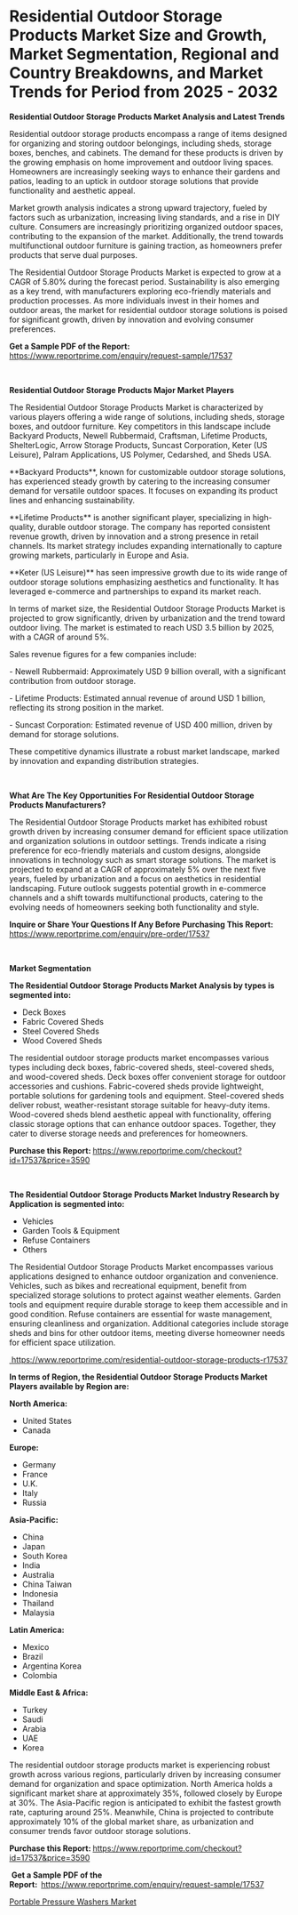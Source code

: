<p><h1>Residential Outdoor Storage Products Market Size and Growth, Market Segmentation, Regional and Country Breakdowns, and Market Trends for Period from 2025 -  2032</h1></p><p><strong>Residential Outdoor Storage Products Market Analysis and Latest Trends</strong></p>
<p><p>Residential outdoor storage products encompass a range of items designed for organizing and storing outdoor belongings, including sheds, storage boxes, benches, and cabinets. The demand for these products is driven by the growing emphasis on home improvement and outdoor living spaces. Homeowners are increasingly seeking ways to enhance their gardens and patios, leading to an uptick in outdoor storage solutions that provide functionality and aesthetic appeal.</p><p>Market growth analysis indicates a strong upward trajectory, fueled by factors such as urbanization, increasing living standards, and a rise in DIY culture. Consumers are increasingly prioritizing organized outdoor spaces, contributing to the expansion of the market. Additionally, the trend towards multifunctional outdoor furniture is gaining traction, as homeowners prefer products that serve dual purposes.</p><p>The Residential Outdoor Storage Products Market is expected to grow at a CAGR of 5.80% during the forecast period. Sustainability is also emerging as a key trend, with manufacturers exploring eco-friendly materials and production processes. As more individuals invest in their homes and outdoor areas, the market for residential outdoor storage solutions is poised for significant growth, driven by innovation and evolving consumer preferences.</p></p>
<p><strong>Get a Sample PDF of the Report:&nbsp;</strong> <a href="https://www.reportprime.com/enquiry/request-sample/17537?utm_campaign=2953&utm_medium=2&utm_source=Github&utm_content=ia&utm_term=18032025&utm_id=residential-outdoor-storage-products">https://www.reportprime.com/enquiry/request-sample/17537</a></p>
<p>&nbsp;</p>
<p><strong>Residential Outdoor Storage Products Major Market Players</strong></p>
<p><p>The Residential Outdoor Storage Products Market is characterized by various players offering a wide range of solutions, including sheds, storage boxes, and outdoor furniture. Key competitors in this landscape include Backyard Products, Newell Rubbermaid, Craftsman, Lifetime Products, ShelterLogic, Arrow Storage Products, Suncast Corporation, Keter (US Leisure), Palram Applications, US Polymer, Cedarshed, and Sheds USA.</p><p>**Backyard Products**, known for customizable outdoor storage solutions, has experienced steady growth by catering to the increasing consumer demand for versatile outdoor spaces. It focuses on expanding its product lines and enhancing sustainability.</p><p>**Lifetime Products** is another significant player, specializing in high-quality, durable outdoor storage. The company has reported consistent revenue growth, driven by innovation and a strong presence in retail channels. Its market strategy includes expanding internationally to capture growing markets, particularly in Europe and Asia.</p><p>**Keter (US Leisure)** has seen impressive growth due to its wide range of outdoor storage solutions emphasizing aesthetics and functionality. It has leveraged e-commerce and partnerships to expand its market reach.</p><p>In terms of market size, the Residential Outdoor Storage Products Market is projected to grow significantly, driven by urbanization and the trend toward outdoor living. The market is estimated to reach USD 3.5 billion by 2025, with a CAGR of around 5%.</p><p>Sales revenue figures for a few companies include:</p><p>- Newell Rubbermaid: Approximately USD 9 billion overall, with a significant contribution from outdoor storage.</p><p>- Lifetime Products: Estimated annual revenue of around USD 1 billion, reflecting its strong position in the market.</p><p>- Suncast Corporation: Estimated revenue of USD 400 million, driven by demand for storage solutions.</p><p>These competitive dynamics illustrate a robust market landscape, marked by innovation and expanding distribution strategies.</p></p>
<p>&nbsp;</p>
<p><strong>What Are The Key Opportunities For Residential Outdoor Storage Products Manufacturers?</strong></p>
<p><p>The Residential Outdoor Storage Products market has exhibited robust growth driven by increasing consumer demand for efficient space utilization and organization solutions in outdoor settings. Trends indicate a rising preference for eco-friendly materials and custom designs, alongside innovations in technology such as smart storage solutions. The market is projected to expand at a CAGR of approximately 5% over the next five years, fueled by urbanization and a focus on aesthetics in residential landscaping. Future outlook suggests potential growth in e-commerce channels and a shift towards multifunctional products, catering to the evolving needs of homeowners seeking both functionality and style.</p></p>
<p><strong>Inquire or Share Your Questions If Any Before Purchasing This Report:</strong> <a href="https://www.reportprime.com/enquiry/pre-order/17537?utm_campaign=2953&utm_medium=2&utm_source=Github&utm_content=ia&utm_term=18032025&utm_id=residential-outdoor-storage-products">https://www.reportprime.com/enquiry/pre-order/17537</a></p>
<p>&nbsp;</p>
<p><strong>Market Segmentation</strong></p>
<p><strong>The Residential Outdoor Storage Products Market Analysis by types is segmented into:</strong></p>
<p><ul><li>Deck Boxes</li><li>Fabric Covered Sheds</li><li>Steel Covered Sheds</li><li>Wood Covered Sheds</li></ul></p>
<p><p>The residential outdoor storage products market encompasses various types including deck boxes, fabric-covered sheds, steel-covered sheds, and wood-covered sheds. Deck boxes offer convenient storage for outdoor accessories and cushions. Fabric-covered sheds provide lightweight, portable solutions for gardening tools and equipment. Steel-covered sheds deliver robust, weather-resistant storage suitable for heavy-duty items. Wood-covered sheds blend aesthetic appeal with functionality, offering classic storage options that can enhance outdoor spaces. Together, they cater to diverse storage needs and preferences for homeowners.</p></p>
<p><strong>Purchase this Report:&nbsp;</strong><a href="https://www.reportprime.com/checkout?id=17537&price=3590&utm_campaign=2953&utm_medium=2&utm_source=Github&utm_content=ia&utm_term=18032025&utm_id=residential-outdoor-storage-products">https://www.reportprime.com/checkout?id=17537&price=3590</a></p>
<p>&nbsp;</p>
<p><strong>The Residential Outdoor Storage Products Market Industry Research by Application is segmented into:</strong></p>
<p><ul><li>Vehicles</li><li>Garden Tools & Equipment</li><li>Refuse Containers</li><li>Others</li></ul></p>
<p><p>The Residential Outdoor Storage Products Market encompasses various applications designed to enhance outdoor organization and convenience. Vehicles, such as bikes and recreational equipment, benefit from specialized storage solutions to protect against weather elements. Garden tools and equipment require durable storage to keep them accessible and in good condition. Refuse containers are essential for waste management, ensuring cleanliness and organization. Additional categories include storage sheds and bins for other outdoor items, meeting diverse homeowner needs for efficient space utilization.</p></p>
<p><a href="https://www.reportprime.com/residential-outdoor-storage-products-r17537?utm_campaign=2953&utm_medium=2&utm_source=Github&utm_content=ia&utm_term=18032025&utm_id=residential-outdoor-storage-products">&nbsp;https://www.reportprime.com/residential-outdoor-storage-products-r17537</a></p>
<p><strong>In terms of Region, the Residential Outdoor Storage Products Market Players available by Region are:</strong></p>
<p>
    <p> <strong> North America: </strong>
        <ul>
            <li>United States</li>
            <li>Canada</li>
        </ul>
        </p> 
    <p> <strong> Europe: </strong>
        <ul>
            <li>Germany</li>
            <li>France</li>
            <li>U.K.</li>
            <li>Italy</li>
            <li>Russia</li>
        </ul>
        </p> 
    <p> <strong> Asia-Pacific: </strong>
        <ul>
            <li>China</li>
            <li>Japan</li>
            <li>South Korea</li>
            <li>India</li>
            <li>Australia</li>
            <li>China Taiwan</li>
            <li>Indonesia</li>
            <li>Thailand</li>
            <li>Malaysia</li>
        </ul>
        </p> 
    <p> <strong> Latin America: </strong>
        <ul>
            <li>Mexico</li>
            <li>Brazil</li>
            <li>Argentina Korea</li>
            <li>Colombia</li>
        </ul>
        </p> 
    <p> <strong> Middle East & Africa: </strong>
        <ul>
            <li>Turkey</li>
            <li>Saudi</li>
            <li>Arabia</li>
            <li>UAE</li>
            <li>Korea</li>
        </ul>
    </p>
    </p>
<p><p>The residential outdoor storage products market is experiencing robust growth across various regions, particularly driven by increasing consumer demand for organization and space optimization. North America holds a significant market share at approximately 35%, followed closely by Europe at 30%. The Asia-Pacific region is anticipated to exhibit the fastest growth rate, capturing around 25%. Meanwhile, China is projected to contribute approximately 10% of the global market share, as urbanization and consumer trends favor outdoor storage solutions.</p></p>
<p><strong>Purchase this Report: </strong><a href="https://www.reportprime.com/checkout?id=17537&price=3590&utm_campaign=2953&utm_medium=2&utm_source=Github&utm_content=ia&utm_term=18032025&utm_id=residential-outdoor-storage-products">https://www.reportprime.com/checkout?id=17537&price=3590</a></p>
<p>&nbsp;<strong>Get a Sample PDF of the Report:&nbsp;&nbsp;</strong><a href="https://www.reportprime.com/enquiry/request-sample/17537?utm_campaign=2953&utm_medium=2&utm_source=Github&utm_content=ia&utm_term=18032025&utm_id=residential-outdoor-storage-products">https://www.reportprime.com/enquiry/request-sample/17537</a></p>
<p><strong></strong></p>
<p><p><a href="https://github.com/vilolakoreni/Market-Research-Report-List-1/blob/main/portable-pressure-washers-market.md?utm_campaign=2953&utm_medium=2&utm_source=Github&utm_content=ia&utm_term=18032025&utm_id=residential-outdoor-storage-products">Portable Pressure Washers Market</a></p></p>